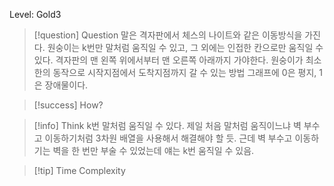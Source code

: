 Level: Gold3

> [!question] Question
> 말은 격자판에서 체스의 나이트와 같은 이동방식을 가진다.
> 원숭이는 k번만 말처럼 움직일 수 있고, 그 외에는 인접한 칸으로만 움직일 수 있다.
> 격자판의 맨 왼쪽 위에서부터 맨 오른쪽 아래까지 가야한다.
> 원숭이가 최소한의 동작으로 시작지점에서 도착지점까지 갈 수 있는 방법
> 그래프에 0은 평지, 1은 장애물이다.

> [!success] How?

> [!info] Think
> k번 말처럼 움직일 수 있다.
> 제일 처음 말처럼 움직이느냐
> 벽 부수고 이동하기처럼 3차원 배열을 사용해서 해결해야 할 듯.
> 근데 벽 부수고 이동하기는 벽을 한 번만 부술 수 있었는데
> 얘는 k번 움직일 수 있음.

> [!tip] Time Complexity
